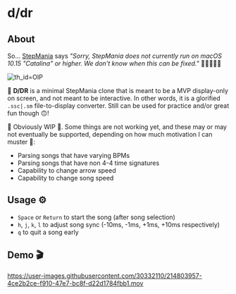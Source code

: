 # d/dr

## About

So... [StepMania](https://www.stepmania.com/download/) says _"Sorry, StepMania does not currently run on macOS 10.15 "Catalina" or higher. We don't know when this can be fixed."_ 👀🤔🧐💭💡

![th_id=OIP](https://user-images.githubusercontent.com/30332110/214804294-d54fe379-d96c-458f-bd37-67e15e8ed7c0.jpg)

🤯 **D/DR** is a minimal StepMania clone that is meant to be a MVP display-only on screen, and not meant to be interactive. In other words, it is a glorified `.ssc|.sm` file-to-display converter. Still can be used for practice and/or great fun though 🙃!

🚧 Obviously WIP 🚧. Some things are not working yet, and these may or may not eventually be supported, depending on how much motivation I can muster 😬:
- Parsing songs that have varying BPMs
- Parsing songs that have non 4-4 time signatures
- Capability to change arrow speed
- Capability to change song speed

## Usage ⚙️
- `Space` or `Return` to start the song (after song selection)
- `h`, `j`, `k`, `l` to adjust song sync (-10ms, -1ms, +1ms, +10ms respectively)
- `q` to quit a song early

## Demo 🎬

https://user-images.githubusercontent.com/30332110/214803957-4ce2b2ce-f910-47e7-bc8f-d22d1784fbb1.mov
